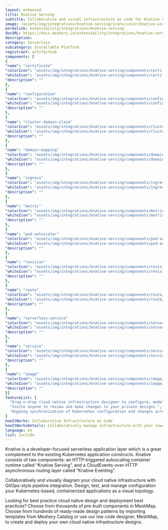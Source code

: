 ```yaml
---
layout: enhanced
title: Knative Serving
subtitle: Collaborative and visual infrastructure as code for Knative Serving
image: /assets/img/integrations/knative-serving/icons/color/knative-serving-color.svg
permalink: extensibility/integrations/knative-serving
docURL: https://docs.meshery.io/extensibility/integrations/knative-serving
description: 
category: Serverless
subcategory: Installable Platform
registrant: artifacthub
components: [
{
"name": "certificate"
"colorIcon": "assets/img/integrations/knative-serving/components/certificate/icons/color/certificate-color.svg"
"whiteIcon": "assets/img/integrations/knative-serving/components/certificate/icons/white/certificate-white.svg"
"description": ""
},
{
"name": "configuration"
"colorIcon": "assets/img/integrations/knative-serving/components/configuration/icons/color/configuration-color.svg"
"whiteIcon": "assets/img/integrations/knative-serving/components/configuration/icons/white/configuration-white.svg"
"description": ""
},
{
"name": "cluster-domain-claim"
"colorIcon": "assets/img/integrations/knative-serving/components/cluster-domain-claim/icons/color/cluster-domain-claim-color.svg"
"whiteIcon": "assets/img/integrations/knative-serving/components/cluster-domain-claim/icons/white/cluster-domain-claim-white.svg"
"description": ""
},
{
"name": "domain-mapping"
"colorIcon": "assets/img/integrations/knative-serving/components/domain-mapping/icons/color/domain-mapping-color.svg"
"whiteIcon": "assets/img/integrations/knative-serving/components/domain-mapping/icons/white/domain-mapping-white.svg"
"description": ""
},
{
"name": "ingress"
"colorIcon": "assets/img/integrations/knative-serving/components/ingress/icons/color/ingress-color.svg"
"whiteIcon": "assets/img/integrations/knative-serving/components/ingress/icons/white/ingress-white.svg"
"description": ""
},
{
"name": "metric"
"colorIcon": "assets/img/integrations/knative-serving/components/metric/icons/color/metric-color.svg"
"whiteIcon": "assets/img/integrations/knative-serving/components/metric/icons/white/metric-white.svg"
"description": ""
},
{
"name": "pod-autoscaler"
"colorIcon": "assets/img/integrations/knative-serving/components/pod-autoscaler/icons/color/pod-autoscaler-color.svg"
"whiteIcon": "assets/img/integrations/knative-serving/components/pod-autoscaler/icons/white/pod-autoscaler-white.svg"
"description": ""
},
{
"name": "revision"
"colorIcon": "assets/img/integrations/knative-serving/components/revision/icons/color/revision-color.svg"
"whiteIcon": "assets/img/integrations/knative-serving/components/revision/icons/white/revision-white.svg"
"description": ""
},
{
"name": "route"
"colorIcon": "assets/img/integrations/knative-serving/components/route/icons/color/route-color.svg"
"whiteIcon": "assets/img/integrations/knative-serving/components/route/icons/white/route-white.svg"
"description": ""
},
{
"name": "serverless-service"
"colorIcon": "assets/img/integrations/knative-serving/components/serverless-service/icons/color/serverless-service-color.svg"
"whiteIcon": "assets/img/integrations/knative-serving/components/serverless-service/icons/white/serverless-service-white.svg"
"description": ""
},
{
"name": "service"
"colorIcon": "assets/img/integrations/knative-serving/components/service/icons/color/service-color.svg"
"whiteIcon": "assets/img/integrations/knative-serving/components/service/icons/white/service-white.svg"
"description": ""
},
{
"name": "image"
"colorIcon": "assets/img/integrations/knative-serving/components/image/icons/color/image-color.svg"
"whiteIcon": "assets/img/integrations/knative-serving/components/image/icons/white/image-white.svg"
"description": ""
}]
featureList: [
  "Drag-n-drop cloud native infrastructure designer to configure, model, and deploy your workloads.",
  "Invite anyone to review and make changes to your private designs.",
  "Ongoing synchronization of Kubernetes configuration and changes across any number of clusters."
]
howItWorks: Collaborative Infrastructure as Code
howItWorksDetails: Collaboratively manage infrastructure with your coworkers synchronously sharing the same designs.
language: en
list: include
---
```

<p>
Knative is a developer-focused serverless application layer which is a great complement to the existing Kubernetes application constructs. Knative consists of two components: an HTTP-triggered autoscaling container runtime called “Knative Serving”, and a CloudEvents-over-HTTP asynchronous routing layer called “Knative Eventing”.
</p>
<p>
    Collaboratively and visually diagram your cloud native infrastructure with GitOps-style pipeline integration. Design, test, and manage configuration your Kubernetes-based, containerized applications as a visual topology.
</p>
<p>
    Looking for best practice cloud native design and deployment best practices? Choose from thousands of pre-built components in MeshMap. Choose from hundreds of ready-made design patterns by importing templates from Meshery Catalog or use our low code designer, MeshMap, to create and deploy your own cloud native infrastructure designs.
</p>
